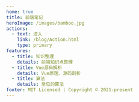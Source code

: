 ```yaml
---
home: true
title: 前端笔记
heroImage: /images/bamboo.jpg
actions:
  - text: 进入
    link: /blog/Action.html
    type: primary
features:
  - title: 知识整理
    details: 前端知识点整理
  - title: Vue源码解析
    details: Vue原理、源码剖析
  - title: 算法
    details: 常见的算法
footer: MIT Licensed | Copyright © 2021-present
---
```

